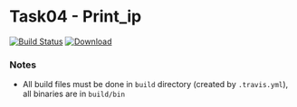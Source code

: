 # Task04 - Print_ip
[![Build Status](https://travis-ci.com/mkvdv/otus-cpp-2018.svg?branch=task04)](https://travis-ci.com/mkvdv/otus-cpp-2018)
[ ![Download](https://api.bintray.com/packages/mkvdv/otus04/cpp_04/images/download.svg) ](https://bintray.com/mkvdv/otus04/cpp_04/_latestVersion)

### Notes
* All build files must be done in `build` directory (created by `.travis.yml`), all binaries are in `build/bin`